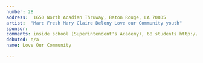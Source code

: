 ```yaml
---
number: 28
address:  1650 North Acadian Thruway, Baton Rouge, LA 70805
artist:  "Marc Fresh Mary Claire Delony Love our Community youth"
sponsor:
comments: inside school (Superintendent's Academy), 68 students http://louisianaschools.com/schools/17141#about-our-school
debuted: n/a
name: Love Our Community

---
```

